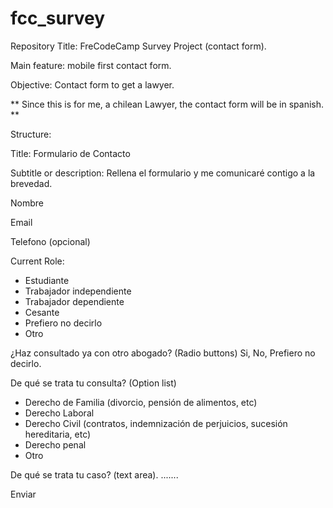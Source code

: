 # fcc_survey
Repository Title: FreCodeCamp Survey Project (contact form).

Main feature: mobile first contact form.

Objective: Contact form to get a lawyer.

** Since this is for me, a chilean Lawyer, the contact form will be in spanish. **

Structure:

Title: Formulario de Contacto

Subtitle or description: Rellena el formulario y me comunicaré contigo a la brevedad.

Nombre

Email

Telefono (opcional)

Current Role:
  - Estudiante
  - Trabajador independiente
  - Trabajador dependiente
  - Cesante
  - Prefiero no decirlo
  - Otro
 
 ¿Haz consultado ya con otro abogado? (Radio buttons)
 Si,
 No,
 Prefiero no decirlo.
 
 De qué se trata tu consulta? (Option list)
 - Derecho de Familia (divorcio, pensión de alimentos, etc)
 - Derecho Laboral
 - Derecho Civil (contratos, indemnización de perjuicios, sucesión hereditaria, etc)
 - Derecho penal
 - Otro
 
 De qué se trata tu caso? (text area).
 .......
 
 Enviar 
